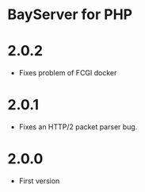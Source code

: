 # BayServer for PHP


# 2.0.2

- Fixes problem of FCGI docker


# 2.0.1

- Fixes an HTTP/2 packet parser bug.


# 2.0.0

- First version
